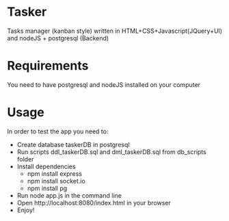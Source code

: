 Tasker
======

Tasks manager (kanban style) written in HTML+CSS+Javascript(JQuery+UI) and nodeJS + postgresql (Backend)

Requirements
============

You need to have postgresql and nodeJS installed on your computer

Usage
======

In order to test the app you need to:

* Create database taskerDB in postgresql
* Run scripts ddl_taskerDB.sql and dml_taskerDB.sql from db_scripts folder
* Install dependencies
  * npm install express
  * npm install socket.io
  * npm install pg
* Run node app.js in the command line
* Open http://localhost:8080/index.html in your browser
* Enjoy!
